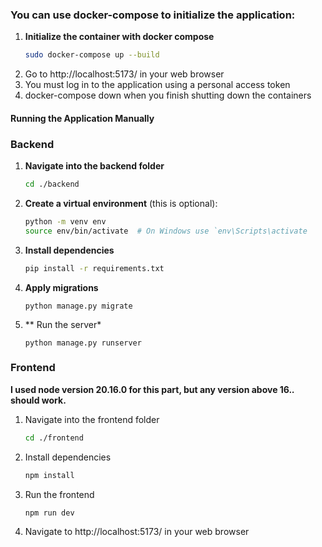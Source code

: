 ### You can use docker-compose to initialize the application:

1. **Initialize the container with docker compose**
   ```bash
   sudo docker-compose up --build
3. Go to http://localhost:5173/ in your web browser
4. You must log in to the application using a personal access token
5. docker-compose down when you finish shutting down the containers


#### Running the Application Manually

### Backend

1. **Navigate into the backend folder**
   ```bash
   cd ./backend
3. **Create a virtual environment** (this is optional):
   ```bash
   python -m venv env
   source env/bin/activate  # On Windows use `env\Scripts\activate
4. **Install dependencies**
   ```bash
   pip install -r requirements.txt
5. **Apply migrations**
   ```
   python manage.py migrate
6. ** Run the server*
   ```
   python manage.py runserver
  ### Frontend

  **I used node version 20.16.0 for this part, but any version above 16.*.* should work.**
  
1. Navigate into the frontend folder
   ```bash
   cd ./frontend
3. Install dependencies
   ```bash
   npm install
5. Run the frontend
   ```bash
   npm run dev
7. Navigate to http://localhost:5173/ in your web browser


  
